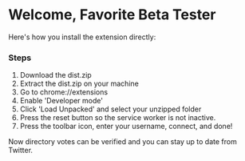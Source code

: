 # Welcome, Favorite Beta Tester
Here's how you install the extension directly:

### Steps
1. Download the dist.zip
2. Extract the dist.zip on your machine
3. Go to chrome://extensions
4. Enable 'Developer mode'
5. Click 'Load Unpacked' and select your unzipped folder
6. Press the reset button so the service worker is not inactive.
7. Press the toolbar icon, enter your username, connect, and done!

Now directory votes can be verified and you can stay up to date from Twitter.
